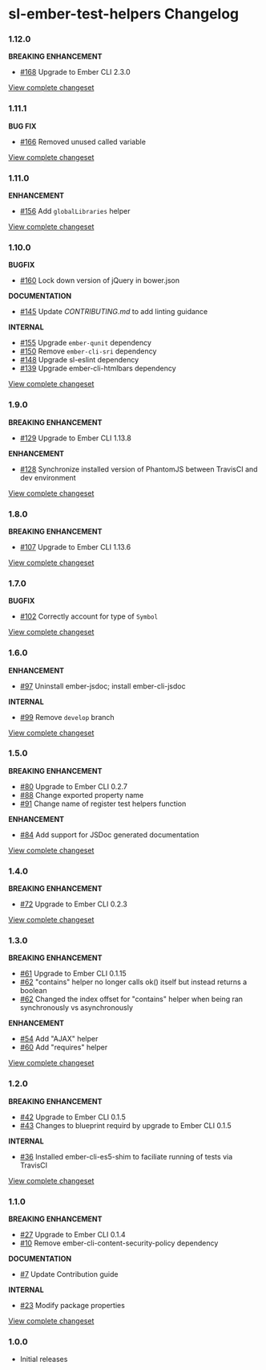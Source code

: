 # sl-ember-test-helpers Changelog

### 1.12.0

**BREAKING ENHANCEMENT**

* [#168](https://github.com/softlayer/sl-ember-test-helpers/issues/168) Upgrade to Ember CLI 2.3.0

[View complete changeset](https://github.com/softlayer/sl-ember-test-helpers/compare/v1.11.1...v1.12.0)

### 1.11.1

**BUG FIX**

* [#166](https://github.com/softlayer/sl-ember-test-helpers/pull/166) Removed unused called variable

[View complete changeset](https://github.com/softlayer/sl-ember-test-helpers/compare/v1.11.0...v1.11.1)

### 1.11.0

**ENHANCEMENT**

* [#156](https://github.com/softlayer/sl-ember-test-helpers/issues/156) Add `globalLibraries` helper

[View complete changeset](https://github.com/softlayer/sl-ember-test-helpers/compare/v1.10.0...v1.11.0)

### 1.10.0

**BUGFIX**

* [#160](https://github.com/softlayer/sl-ember-test-helpers/pull/160) Lock down version of jQuery in bower.json

**DOCUMENTATION**

* [#145](https://github.com/softlayer/sl-ember-test-helpers/pull/146) Update *CONTRIBUTING.md* to add linting guidance

**INTERNAL**

* [#155](https://github.com/softlayer/sl-ember-test-helpers/pull/155) Upgrade `ember-qunit` dependency
* [#150](https://github.com/softlayer/sl-ember-test-helpers/issues/150) Remove `ember-cli-sri` dependency
* [#148](https://github.com/softlayer/sl-ember-test-helpers/issues/148) Upgrade sl-eslint dependency
* [#139](https://github.com/softlayer/sl-ember-test-helpers/pull/139) Upgrade ember-cli-htmlbars dependency

[View complete changeset](https://github.com/softlayer/sl-ember-test-helpers/compare/v1.9.0...v1.10.0)

### 1.9.0

**BREAKING ENHANCEMENT**

* [#129](https://github.com/softlayer/sl-ember-test-helpers/issues/129) Upgrade to Ember CLI 1.13.8

**ENHANCEMENT**

* [#128](https://github.com/softlayer/sl-ember-test-helpers/issues/128) Synchronize installed version of PhantomJS between TravisCI and dev environment

[View complete changeset](https://github.com/softlayer/sl-ember-test-helpers/compare/v1.8.0...v1.9.0)

### 1.8.0

**BREAKING ENHANCEMENT**

* [#107](https://github.com/softlayer/sl-ember-test-helpers/issues/107) Upgrade to Ember CLI 1.13.6

[View complete changeset](https://github.com/softlayer/sl-ember-test-helpers/compare/v1.7.0...v1.8.0)

### 1.7.0

**BUGFIX**

* [#102](https://github.com/softlayer/sl-ember-test-helpers/issues/102) Correctly account for type of `Symbol`

[View complete changeset](https://github.com/softlayer/sl-ember-test-helpers/compare/v1.6.0...v1.7.0)

### 1.6.0

**ENHANCEMENT**

* [#97](https://github.com/softlayer/sl-ember-test-helpers/pull/97) Uninstall ember-jsdoc; install ember-cli-jsdoc

**INTERNAL**

* [#99](https://github.com/softlayer/sl-ember-test-helpers/pull/99) Remove `develop` branch

[View complete changeset](https://github.com/softlayer/sl-ember-test-helpers/compare/v1.5.0...v1.6.0)

### 1.5.0

**BREAKING ENHANCEMENT**

* [#80](https://github.com/softlayer/sl-ember-test-helpers/pull/80) Upgrade to Ember CLI 0.2.7
* [#88](https://github.com/softlayer/sl-ember-test-helpers/pull/88) Change exported property name
* [#91](https://github.com/softlayer/sl-ember-test-helpers/pull/91) Change name of register test helpers function

**ENHANCEMENT**

* [#84](https://github.com/softlayer/sl-ember-test-helpers/pull/84) Add support for JSDoc generated documentation

[View complete changeset](https://github.com/softlayer/sl-ember-test-helpers/compare/v1.4.0...v1.5.0)

### 1.4.0

**BREAKING ENHANCEMENT**

* [#72](https://github.com/softlayer/sl-ember-test-helpers/pull/72) Upgrade to Ember CLI 0.2.3

[View complete changeset](https://github.com/softlayer/sl-ember-test-helpers/compare/v1.3.0...v1.4.0)

### 1.3.0

**BREAKING ENHANCEMENT**

* [#61](https://github.com/softlayer/sl-ember-test-helpers/pull/61) Upgrade to Ember CLI 0.1.15
* [#62](https://github.com/softlayer/sl-ember-test-helpers/pull/62) "contains" helper no longer calls ok() itself but instead returns a boolean
* [#62](https://github.com/softlayer/sl-ember-test-helpers/pull/62) Changed the index offset for "contains" helper when being ran synchronously vs asynchronously

**ENHANCEMENT**

* [#54](https://github.com/softlayer/sl-ember-test-helpers/pull/54) Add "AJAX" helper
* [#60](https://github.com/softlayer/sl-ember-test-helpers/pull/60) Add "requires" helper

[View complete changeset](https://github.com/softlayer/sl-ember-test-helpers/compare/v1.2.0...v1.3.0)

### 1.2.0

**BREAKING ENHANCEMENT**

* [#42](https://github.com/softlayer/sl-ember-test-helpers/pull/42) Upgrade to Ember CLI 0.1.5
* [#43](https://github.com/softlayer/sl-ember-test-helpers/pull/43) Changes to blueprint requird by upgrade to Ember CLI 0.1.5

**INTERNAL**

* [#36](https://github.com/softlayer/sl-ember-test-helpers/pull/36) Installed ember-cli-es5-shim to faciliate running of tests via TravisCI

[View complete changeset](https://github.com/softlayer/sl-ember-test-helpers/compare/v1.1.0...v1.2.0)

### 1.1.0

**BREAKING ENHANCEMENT**

* [#27](https://github.com/softlayer/sl-ember-test-helpers/pull/27) Upgrade to Ember CLI 0.1.4
* [#10](https://github.com/softlayer/sl-ember-test-helpers/issues/10) Remove ember-cli-content-security-policy dependency

**DOCUMENTATION**

* [#7](https://github.com/softlayer/sl-ember-test-helpers/pull/7) Update Contribution guide

**INTERNAL**

* [#23](https://github.com/softlayer/sl-ember-test-helpers/pull/23) Modify package properties


[View complete changeset](https://github.com/softlayer/sl-ember-test-helpers/compare/v1.0.0...v1.1.0)

### 1.0.0

* Initial releases
